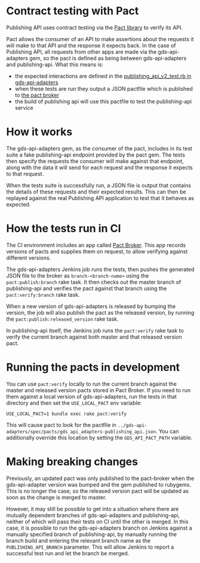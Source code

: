 # Contract testing with Pact

Publishing API uses contract testing via the [Pact library][pact] to verify its
API.

Pact allows the consumer of an API to make assertions about the requests it will
make to that API and the response it expects back. In the case of Publishing
API, all requests from other apps are made via the gds-api-adapters gem, so
the pact is defined as being between gds-api-adapters and publishing-api.
What this means is:

- the expected interactions are defined in the [publishing_api_v2_test.rb in
  gds-api-adapters][gds-api-adapters-publishing-api-tests]
- when these tests are run they output a JSON pactfile which is published to
  [the pact broker][pact-broker]
- the build of publishing api will use this pactfile to test the publishing-api
  service


# How it works

The gds-api-adapters gem, as the consumer of the pact, includes in its test
suite a fake publishing-api endpoint provided by the pact gem. The tests then
specify the requests the consumer will make against that endpoint, along with
the data it will send for each request and the response it expects to that
request.

When the tests suite is successfully run, a JSON file is output that contains
the details of these requests and their expected results. This can then be
replayed against the real Publishing API application to test that it behaves as
expected.


# How the tests run in CI

The CI environment includes an app called [Pact Broker][pact-broker]. This app
records versions of pacts and supplies them on request, to allow verifying
against different versions.

The gds-api-adapters Jenkins job runs the tests, then pushes the generated JSON
file to the broker as `branch-<branch-name>` using the `pact:publish:branch`
rake task. It then checks out the master branch of publishing-api and verifies
the pact against that branch using the `pact:verify:branch` rake task.

When a new version of gds-api-adapters is released by bumping the version, the
job will also publish the pact as the released version, by running the
`pact:publish:released_version` rake task.

In publishing-api itself, the Jenkins job runs the `pact:verify` rake task to
verify the current branch against both master and that released version pact.


# Running the pacts in development

You can use `pact:verify` locally to run the current branch against the master
and released version pacts stored in Pact Broker. If you need to run them
against a local version of gds-api-adapters, run the tests in that directory
and then set the `USE_LOCAL_PACT` env variable:

    USE_LOCAL_PACT=1 bundle exec rake pact:verify

This will cause pact to look for the pactfile in
`../gds-api-adapters/spec/pacts/gds_api_adapters-publishing_api.json`. You can
additionally override this location by setting the `GDS_API_PACT_PATH` variable.


# Making breaking changes

Previously, an updated pact was only published to the pact-broker when the
gds-api-adapter version was bumped and the gem published to rubygems. This is
no longer the case, so the released version pact will be updated as soon as the
change is merged to master.

However, it may still be possible to get into a situation where there are
mutually dependent branches of gds-api-adapters and publishing-api, neither of
which will pass their tests on CI until the other is merged. In this case, it is
possible to run the gds-api-adapters branch on Jenkins against a manually
specified branch of publishing-api, by manually running the branch build and
entering the relevant branch name as the `PUBLISHING_API_BRANCH` parameter.
This will allow Jenkins to report a successful test run and let the branch be
merged.


[pact]: https://github.com/realestate-com-au/pact
[gds-api-adapters-publishing-api-tests]: https://github.com/alphagov/gds-api-adapters/blob/master/test/publishing_api_v2_test.rb
[pact-broker]: https://pact-broker.dev.publishing.service.gov.uk/
